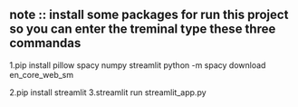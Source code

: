 ## note :: install some packages for run this project  so you can enter the treminal type these three commandas




1.pip install pillow spacy numpy streamlit
python -m spacy download en_core_web_sm

2.pip install streamlit
3.streamlit run streamlit_app.py
